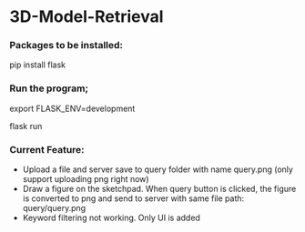 # 3D-Model-Retrieval

### Packages to be installed:
pip install flask


### Run the program;
export FLASK_ENV=development

flask run


### Current Feature:
* Upload a file and server save to query folder with name query.png (only support uploading png right now)
* Draw a figure on the sketchpad. When query button is clicked, the figure is converted to png and send to server with same file path: query/query.png
* Keyword filtering not working. Only UI is added
